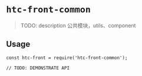 # `htc-front-common`

> TODO: description 公共模块，utils、component

## Usage

```
const htc-front = require('htc-front-common');

// TODO: DEMONSTRATE API
```
